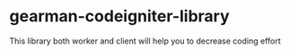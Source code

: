 # gearman-codeigniter-library
This library both worker and client will help you to decrease coding effort
